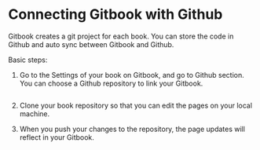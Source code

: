 # Connecting Gitbook with Github

Gitbook creates a git project for each book. You can store the code in Github and auto sync between Gitbook and Github.

Basic steps:

1. Go to the Settings of your book on Gitbook, and go to Github section. You can choose a Github repository to link your Gitbook.

![]()

2. Clone your book repository so that you can edit the pages on your local machine.

3. When you push your changes to the repository, the page updates will reflect in your Gitbook.

